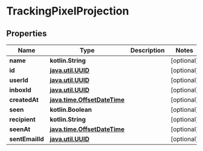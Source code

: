
# TrackingPixelProjection

## Properties
Name | Type | Description | Notes
------------ | ------------- | ------------- | -------------
**name** | **kotlin.String** |  |  [optional]
**id** | [**java.util.UUID**](java.util.UUID) |  |  [optional]
**userId** | [**java.util.UUID**](java.util.UUID) |  |  [optional]
**inboxId** | [**java.util.UUID**](java.util.UUID) |  |  [optional]
**createdAt** | [**java.time.OffsetDateTime**](java.time.OffsetDateTime) |  |  [optional]
**seen** | **kotlin.Boolean** |  |  [optional]
**recipient** | **kotlin.String** |  |  [optional]
**seenAt** | [**java.time.OffsetDateTime**](java.time.OffsetDateTime) |  |  [optional]
**sentEmailId** | [**java.util.UUID**](java.util.UUID) |  |  [optional]



